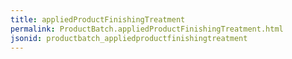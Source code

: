 ```yaml
---
title: appliedProductFinishingTreatment
permalink: ProductBatch.appliedProductFinishingTreatment.html
jsonid: productbatch_appliedproductfinishingtreatment
---
```

